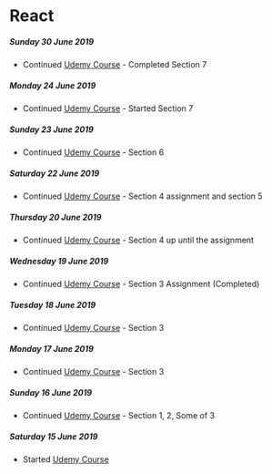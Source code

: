 # React

##### Sunday 30 June 2019
- Continued [Udemy Course](https://www.udemy.com/react-the-complete-guide-incl-redux/) - Completed Section 7

##### Monday 24 June 2019
- Continued [Udemy Course](https://www.udemy.com/react-the-complete-guide-incl-redux/) - Started Section 7

##### Sunday 23 June 2019
- Continued [Udemy Course](https://www.udemy.com/react-the-complete-guide-incl-redux/) - Section 6

##### Saturday 22 June 2019
- Continued [Udemy Course](https://www.udemy.com/react-the-complete-guide-incl-redux/) - Section 4 assignment and section 5

##### Thursday 20 June 2019
- Continued [Udemy Course](https://www.udemy.com/react-the-complete-guide-incl-redux/) - Section 4 up until the assignment

##### Wednesday 19 June 2019
- Continued [Udemy Course](https://www.udemy.com/react-the-complete-guide-incl-redux/) - Section 3 Assignment (Completed)

##### Tuesday 18 June 2019
- Continued [Udemy Course](https://www.udemy.com/react-the-complete-guide-incl-redux/) - Section 3

##### Monday 17 June 2019
- Continued [Udemy Course](https://www.udemy.com/react-the-complete-guide-incl-redux/) - Section 3

##### Sunday 16 June 2019
- Continued [Udemy Course](https://www.udemy.com/react-the-complete-guide-incl-redux/) - Section 1, 2, Some of 3

##### Saturday 15 June 2019
- Started [Udemy Course](https://www.udemy.com/react-the-complete-guide-incl-redux/)

